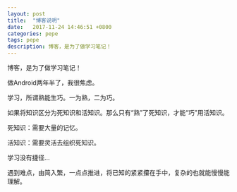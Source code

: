```yaml
---
layout: post
title:  "博客说明"
date:   2017-11-24 14:46:51 +0800
categories: pepe
tags: pepe
description: 博客，是为了做学习笔记！
---
```

博客，是为了做学习笔记！

做Android两年半了，我很焦虑。

学习，所谓熟能生巧。一为熟，二为巧。

如果将知识区分为死知识和活知识。那么只有“熟”了死知识，才能“巧”用活知识。

死知识：需要大量的记忆。

活知识：需要灵活去组织死知识。

学习没有捷径...

遇到难点，由简入繁，一点点推进，将已知的紧紧攥在手中，复杂的也就能慢慢能理解。



